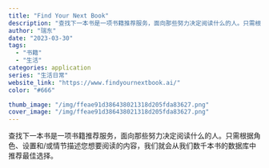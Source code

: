 ```yaml
---
title: "Find Your Next Book"
description: "查找下一本书是一项书籍推荐服务，面向那些努力决定阅读什么的人。只需根据角色、设置和/或情节描述您想要阅读的内容，我们就会"
author: "瑞东"
date: "2023-03-30"
tags:
  - "书籍"
  - "生活"
categories: application
series: "生活日常"
website_link: "https://www.findyournextbook.ai/"
color: "#666"

thumb_image: "/img/ffeae91d386438021318d205fda83627.png"
cover_image: "/img/ffeae91d386438021318d205fda83627.png"
---
```


查找下一本书是一项书籍推荐服务，面向那些努力决定阅读什么的人。只需根据角色、设置和/或情节描述您想要阅读的内容，我们就会从我们数千本书的数据库中推荐最佳选择。